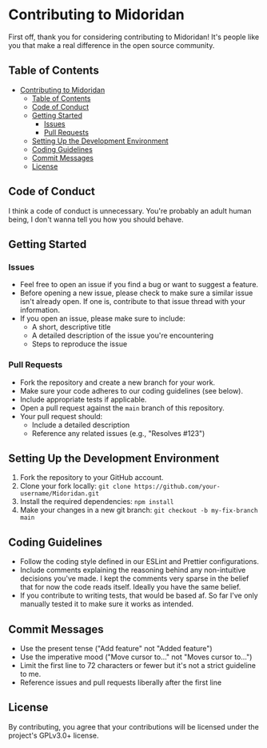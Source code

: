 # Contributing to Midoridan

First off, thank you for considering contributing to Midoridan! It's people like you that make a real difference in the open source community.

## Table of Contents

- [Contributing to Midoridan](#contributing-to-midoridan)
  - [Table of Contents](#table-of-contents)
  - [Code of Conduct](#code-of-conduct)
  - [Getting Started](#getting-started)
    - [Issues](#issues)
    - [Pull Requests](#pull-requests)
  - [Setting Up the Development Environment](#setting-up-the-development-environment)
  - [Coding Guidelines](#coding-guidelines)
  - [Commit Messages](#commit-messages)
  - [License](#license)

## Code of Conduct

I think a code of conduct is unnecessary. You're probably an adult human being, I don't wanna tell you how you should behave.

## Getting Started

### Issues

- Feel free to open an issue if you find a bug or want to suggest a feature.
- Before opening a new issue, please check to make sure a similar issue isn't already open. If one is, contribute to that issue thread with your information.
- If you open an issue, please make sure to include:
  - A short, descriptive title
  - A detailed description of the issue you're encountering
  - Steps to reproduce the issue

### Pull Requests

- Fork the repository and create a new branch for your work.
- Make sure your code adheres to our coding guidelines (see below).
- Include appropriate tests if applicable.
- Open a pull request against the `main` branch of this repository.
- Your pull request should:
  - Include a detailed description
  - Reference any related issues (e.g., "Resolves #123")

## Setting Up the Development Environment

1. Fork the repository to your GitHub account.
2. Clone your fork locally: `git clone https://github.com/your-username/Midoridan.git`
3. Install the required dependencies: `npm install`
4. Make your changes in a new git branch: `git checkout -b my-fix-branch main`

## Coding Guidelines

- Follow the coding style defined in our ESLint and Prettier configurations.
- Include comments explaining the reasoning behind any non-intuitive decisions you've made. I kept the comments very sparse in the belief that for now the code reads itself. Ideally you have the same belief.
- If you contribute to writing tests, that would be based af. So far I've only manually tested it to make sure it works as intended.

## Commit Messages

- Use the present tense ("Add feature" not "Added feature")
- Use the imperative mood ("Move cursor to..." not "Moves cursor to...")
- Limit the first line to 72 characters or fewer but it's not a strict guideline to me.
- Reference issues and pull requests liberally after the first line

## License

By contributing, you agree that your contributions will be licensed under the project's GPLv3.0+ license.
